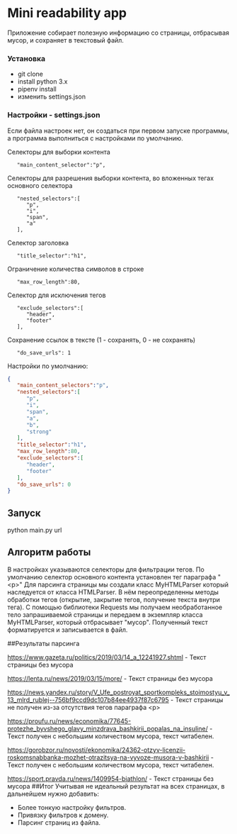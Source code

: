 # Mini readability app

Приложение собирает полезную информацию cо страницы, отбрасывая мусор, и сохраняет в текстовый файл.

### Установка

- git clone
- install python 3.x
- pipenv install
- изменить settings.json

### Настройки - settings.json

Если файла настроек нет, он создаться при первом запуске программы, а программа выполниться с настройками по умолчанию.

Селекторы для выборки контента
```text
   "main_content_selector":"p",
```

Селекторы для разрешения выборки контента, во вложенных тегах основного селектора
```text
   "nested_selectors":[  
      "p",
      "i",
      "span",
      "a"
   ],
```

Селектор  заголовка
```text
   "title_selector":"h1",
```

Ограничение количества символов в строке
```text
   "max_row_length":80,
```

Селектор для исключения тегов
```text
   "exclude_selectors":[  
      "header",
      "footer"
   ],
```

Сохранение ссылок в тексте (1 - сохранять, 0 - не сохранять)
```text
   "do_save_urls": 1
```

Настройки по умолчанию:
```json
{
   "main_content_selectors":"p",
   "nested_selectors":[
      "p",
      "i",
      "span",
      "a",
      "b",
      "strong"
   ],
   "title_selector":"h1",
   "max_row_length":80,
   "exclude_selectors":[
      "header",
      "footer"
   ],
   "do_save_urls": 0
}
```

## Запуск 

python main.py url

## Алгоритм работы

В настройках указываются селекторы для фильтрации тегов. По умолчанию селектор основного контента установлен тег параграфа "\<p\>"
Для парсинга страницы мы создали класс MyHTMLParser который наследуется от класса HTMLParser. В нём переопределенны методы обработки тегов (открытие, закрытие тегов, получение текста внутри тега).
С помощью библиотеки Requests мы получаем необработанное тело запрашиваемой страницы и передаем в экземпляр класса MyHTMLParser, который отбрасывает "мусор". Полученный текст форматируется и записывается в файл. 

##Результаты парсинга

https://www.gazeta.ru/politics/2019/03/14_a_12241927.shtml - Текст страницы без мусора

https://lenta.ru/news/2019/03/15/more/ - Текст страницы без мусора

https://news.yandex.ru/story/V_Ufe_postroyat_sportkompleks_stoimostyu_v_13_mlrd_rublej--756bf9ccd9dc107b84ee4937f87c6795 - Текст страницы не получен из-за отсутствия тегов параграфа \<p\>

https://proufu.ru/news/economika/77645-protezhe_byvshego_glavy_minzdrava_bashkirii_popalas_na_insuline/ - Текст получен с небольшим количеством мусора, текст читабелен.

https://gorobzor.ru/novosti/ekonomika/24362-otzyv-licenzii-roskomsnabbanka-mozhet-otrazitsya-na-vyvoze-musora-v-bashkirii - Текст получен с небольшим количеством мусора, текст читабелен.

https://sport.pravda.ru/news/1409954-biathlon/ - Текст страницы без мусора
##Итог
Учитывая не идеальный результат на всех страницах, в дальнейшем нужно добавить:
 - Более тонкую настройку фильтров. 
 - Привязку фильтров к домену.
 - Парсинг страниц из файла.